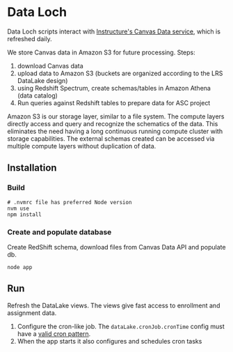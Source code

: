 # Data Loch

Data Loch scripts interact with [Instructure's Canvas Data service](https://community.canvaslms.com/community/answers/data), which is refreshed daily.

We store Canvas data in Amazon S3 for future processing. Steps:
1. download Canvas data
2. upload data to Amazon S3 (buckets are organized according to the LRS DataLake design)
3. using Redshift Spectrum, create schemas/tables in Amazon Athena (data catalog)
4. Run queries against Redshift tables to prepare data for ASC project

Amazon S3 is our storage layer, similar to a file system. The compute layers directly access and query
and recognize the schematics of the data. This eliminates the need having a long continuous running
compute cluster with storage capabilities. The external schemas created can be accessed via multiple
compute layers without duplication of data.

## Installation

### Build

```
# .nvmrc file has preferred Node version
nvm use
npm install
```

### Create and populate database

Create RedShift schema, download files from Canvas Data API and populate db.

```
node app
```

## Run

Refresh the DataLake views. The views give fast access to enrollment and assignment data.

1. Configure the cron-like job. The `dataLake.cronJob.cronTime` config must have a [valid cron pattern](http://crontab.org).
2. When the app starts it also configures and schedules cron tasks

